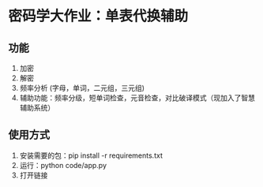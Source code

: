 # 密码学大作业：单表代换辅助
## 功能
1. 加密
2. 解密
3. 频率分析 (字母，单词，二元组，三元组)
4. 辅助功能：频率分级，短单词检查，元音检查，对比破译模式（现加入了智慧辅助系统）

## 使用方式
1. 安装需要的包：pip install -r requirements.txt
2. 运行：python code/app.py
3. 打开链接